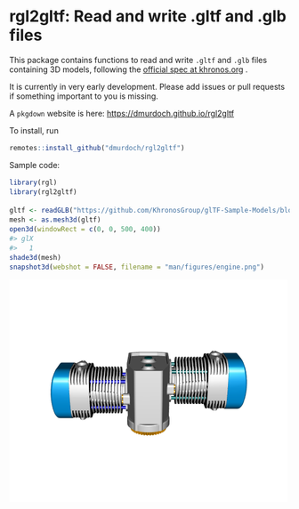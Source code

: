 
<!-- README.md is generated from README.Rmd. Please edit that file -->

# rgl2gltf: Read and write .gltf and .glb files

This package contains functions to read and write `.gltf` and `.glb`
files containing 3D models, following the [official spec at
khronos.org](https://www.khronos.org/registry/glTF/specs/2.0/glTF-2.0.html)
.

It is currently in very early development. Please add issues or pull
requests if something important to you is missing.

A `pkgdown` website is here: <https://dmurdoch.github.io/rgl2gltf>

To install, run

``` r
remotes::install_github("dmurdoch/rgl2gltf")
```

Sample code:

``` r
library(rgl)
library(rgl2gltf)

gltf <- readGLB("https://github.com/KhronosGroup/glTF-Sample-Models/blob/master/2.0/2CylinderEngine/glTF-Binary/2CylinderEngine.glb?raw=true")
mesh <- as.mesh3d(gltf)
open3d(windowRect = c(0, 0, 500, 400))
#> glX 
#>   1
shade3d(mesh)
snapshot3d(webshot = FALSE, filename = "man/figures/engine.png")
```

![](man/figures/engine.png)
